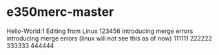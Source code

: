 # e350merc-master
Hello-World:1
Editing from Linux
123456
introducing merge errors
introducing merge errors (linux will not see this as of now)
111111
222222
333333
444444
